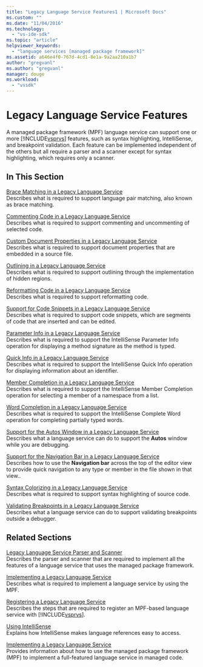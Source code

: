 ```yaml
---
title: "Legacy Language Service Features1 | Microsoft Docs"
ms.custom: ""
ms.date: "11/04/2016"
ms.technology: 
  - "vs-ide-sdk"
ms.topic: "article"
helpviewer_keywords: 
  - "language services [managed package framework]"
ms.assetid: a646e4f0-767d-4cd1-8e1a-9a2aa210a1b7
author: "gregvanl"
ms.author: "gregvanl"
manager: douge
ms.workload: 
  - "vssdk"
---
```

# Legacy Language Service Features
A managed package framework (MPF) language service can support one or more [!INCLUDE[vsprvs](../../code-quality/includes/vsprvs_md.md)] features, such as syntax highlighting, IntelliSense, and breakpoint validation. Each feature can be implemented independent of the others but all require a parser and a scanner except for syntax highlighting, which requires only a scanner.  
  
## In This Section  
 [Brace Matching in a Legacy Language Service](../../extensibility/internals/brace-matching-in-a-legacy-language-service.md)  
 Describes what is required to support language pair matching, also known as brace matching.  
  
 [Commenting Code in a Legacy Language Service](../../extensibility/internals/commenting-code-in-a-legacy-language-service.md)  
 Describes what is required to support commenting and uncommenting of selected code.  
  
 [Custom Document Properties in a Legacy Language Service](../../extensibility/internals/custom-document-properties-in-a-legacy-language-service.md)  
 Describes what is required to support document properties that are embedded in a source file.  
  
 [Outlining in a Legacy Language Service](../../extensibility/internals/outlining-in-a-legacy-language-service.md)  
 Describes what is required to support outlining through the implementation of hidden regions.  
  
 [Reformatting Code in a Legacy Language Service](../../extensibility/internals/reformatting-code-in-a-legacy-language-service.md)  
 Describes what is required to support reformatting code.  
  
 [Support for Code Snippets in a Legacy Language Service](../../extensibility/internals/support-for-code-snippets-in-a-legacy-language-service.md)  
 Describes what is required to support code snippets, which are segments of code that are inserted and can be edited.  
  
 [Parameter Info in a Legacy Language Service](../../extensibility/internals/parameter-info-in-a-legacy-language-service2.md)  
 Describes what is required to support the IntelliSense Parameter Info operation for displaying a method signature as the method is typed.  
  
 [Quick Info in a Legacy Language Service](../../extensibility/internals/quick-info-in-a-legacy-language-service.md)  
 Describes what is required to support the IntelliSense Quick Info operation for displaying information about an identifier.  
  
 [Member Completion in a Legacy Language Service](../../extensibility/internals/member-completion-in-a-legacy-language-service.md)  
 Describes what is required to support the IntelliSense Member Completion operation for selecting a member of a namespace from a list.  
  
 [Word Completion in a Legacy Language Service](../../extensibility/internals/word-completion-in-a-legacy-language-service.md)  
 Describes what is required to support the IntelliSense Complete Word operation for completing partially typed words.  
  
 [Support for the Autos Window in a Legacy Language Service](../../extensibility/internals/support-for-the-autos-window-in-a-legacy-language-service.md)  
 Describes what a language service can do to support the **Autos** window while you are debugging.  
  
 [Support for the Navigation Bar in a Legacy Language Service](../../extensibility/internals/support-for-the-navigation-bar-in-a-legacy-language-service.md)  
 Describes how to use the **Navigation bar** across the top of the editor view to provide quick navigation to any type or member in the file shown in that view..  
  
 [Syntax Colorizing in a Legacy Language Service](../../extensibility/internals/syntax-colorizing-in-a-legacy-language-service.md)  
 Describes what is required to support syntax highlighting of source code.  
  
 [Validating Breakpoints in a Legacy Language Service](../../extensibility/internals/validating-breakpoints-in-a-legacy-language-service.md)  
 Describes what a language service can do to support validating breakpoints outside a debugger.  
  
## Related Sections  
 [Legacy Language Service Parser and Scanner](../../extensibility/internals/legacy-language-service-parser-and-scanner.md)  
 Describes the parser and scanner that are required to implement all the features of a language service that uses the managed package framework.  
  
 [Implementing a Legacy Language Service](../../extensibility/internals/implementing-a-legacy-language-service2.md)  
 Describes what is required to implement a language service by using the MPF.  
  
 [Registering a Legacy Language Service](../../extensibility/internals/registering-a-legacy-language-service1.md)  
 Describes the steps that are required to register an MPF-based language service with [!INCLUDE[vsprvs](../../code-quality/includes/vsprvs_md.md)].  
  
 [Using IntelliSense](../../ide/using-intellisense.md)  
 Explains how IntelliSense makes language references easy to access.  
  
 [Implementing a Legacy Language Service](../../extensibility/internals/implementing-a-legacy-language-service1.md)  
 Provides information about how to use the managed package framework (MPF) to implement a full-featured language service in managed code.